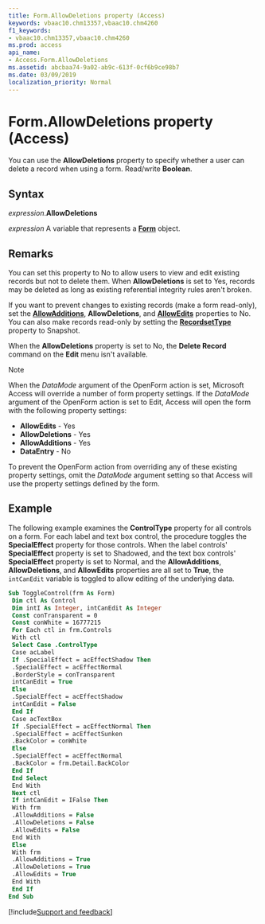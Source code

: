 ```yaml
---
title: Form.AllowDeletions property (Access)
keywords: vbaac10.chm13357,vbaac10.chm4260
f1_keywords:
- vbaac10.chm13357,vbaac10.chm4260
ms.prod: access
api_name:
- Access.Form.AllowDeletions
ms.assetid: abcbaa74-9a02-ab9c-613f-0cf6b9ce98b7
ms.date: 03/09/2019
localization_priority: Normal
---
```



# Form.AllowDeletions property (Access)

You can use the **AllowDeletions** property to specify whether a user can delete a record when using a form. Read/write **Boolean**.


## Syntax

_expression_.**AllowDeletions**

_expression_ A variable that represents a **[Form](Access.Form.md)** object.


## Remarks

You can set this property to No to allow users to view and edit existing records but not to delete them. When **AllowDeletions** is set to Yes, records may be deleted as long as existing referential integrity rules aren't broken.

If you want to prevent changes to existing records (make a form read-only), set the **[AllowAdditions](Access.Form.AllowAdditions.md)**, **AllowDeletions**, and **[AllowEdits](Access.Form.AllowEdits.md)** properties to No. You can also make records read-only by setting the **[RecordsetType](overview/Access.md)** property to Snapshot.

When the **AllowDeletions** property is set to No, the **Delete Record** command on the **Edit** menu isn't available.

> [!NOTE] 
> When the _DataMode_ argument of the OpenForm action is set, Microsoft Access will override a number of form property settings. If the _DataMode_ argument of the OpenForm action is set to Edit, Access will open the form with the following property settings:
> - **AllowEdits** - Yes
> - **AllowDeletions** - Yes
> - **AllowAdditions** - Yes
> - **DataEntry** - No
    
To prevent the OpenForm action from overriding any of these existing property settings, omit the _DataMode_ argument setting so that Access will use the property settings defined by the form.


## Example

The following example examines the **ControlType** property for all controls on a form. For each label and text box control, the procedure toggles the **SpecialEffect** property for those controls. When the label controls' **SpecialEffect** property is set to Shadowed, and the text box controls' **SpecialEffect** property is set to Normal, and the **AllowAdditions**, **AllowDeletions**, and **AllowEdits** properties are all set to **True**, the `intCanEdit` variable is toggled to allow editing of the underlying data.

```vb
Sub ToggleControl(frm As Form) 
 Dim ctl As Control 
 Dim intI As Integer, intCanEdit As Integer 
 Const conTransparent = 0 
 Const conWhite = 16777215 
 For Each ctl in frm.Controls 
 With ctl 
 Select Case .ControlType 
 Case acLabel 
 If .SpecialEffect = acEffectShadow Then 
 .SpecialEffect = acEffectNormal 
 .BorderStyle = conTransparent 
 intCanEdit = True 
 Else 
 .SpecialEffect = acEffectShadow 
 intCanEdit = False 
 End If 
 Case acTextBox 
 If .SpecialEffect = acEffectNormal Then 
 .SpecialEffect = acEffectSunken 
 .BackColor = conWhite 
 Else 
 .SpecialEffect = acEffectNormal 
 .BackColor = frm.Detail.BackColor 
 End If 
 End Select 
 End With 
 Next ctl 
 If intCanEdit = IFalse Then 
 With frm 
 .AllowAdditions = False 
 .AllowDeletions = False 
 .AllowEdits = False 
 End With 
 Else 
 With frm 
 .AllowAdditions = True 
 .AllowDeletions = True 
 .AllowEdits = True 
 End With 
 End If 
End Sub
```




[!include[Support and feedback](~/includes/feedback-boilerplate.md)]